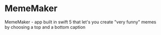 # MemeMaker
MemeMaker - app built in swift 5 that let's you create "very funny" memes by choosing a top and a bottom caption
